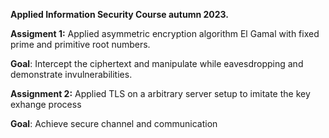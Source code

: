 **Applied Information Security Course autumn 2023.**

**Assigment 1:** Applied asymmetric encryption algorithm El Gamal with fixed prime and primitive root numbers. 

**Goal**: Intercept the ciphertext and manipulate while eavesdropping and demonstrate invulnerabilities.

**Assignment 2:** Applied TLS on a arbitrary server setup to imitate the key exhange process

**Goal**: Achieve secure channel and communication

